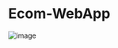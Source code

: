# Ecom-WebApp


![image](https://github.com/sankarshandev98/Ecom-WebApp/assets/84925828/a8685eac-7a40-4465-99e2-165a8d77e31f)
